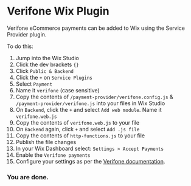 # Verifone Wix Plugin 

Verifone eCommerce payments can be added to Wix using the Service Provider plugin.

To do this:

1. Jump into the Wix Studio
2. Click the dev brackets `{}`
3. Click `Public & Backend`
4. Click the `+` on `Service Plugins`
5. Select `Payment`
6. Name it `verifone` (case sensitive)
7. Copy the contents of `/payment-provider/verifone.config.js` & `/payment-provider/verifone.js` into your files in Wix Studio
8. On `Backend`, click the `+` and select `Add web module`. Name it `verifone.web.js`
9. Copy the contents of `verifone.web.js` to your file
10. On `Backend` again, click `+` and select `Add .js file`
11. Copy the contents of `http-functions.js` to your file
12. Publish the file changes
13. In your Wix Dashboard select: `Settings > Accept Payments`
14. Enable the `Verifone payments`
15. Configure your settings as per the [Verifone documentation](https://verifone.cloud/docs/online-payments/checkout/accepting-payments).

### You are done. 


